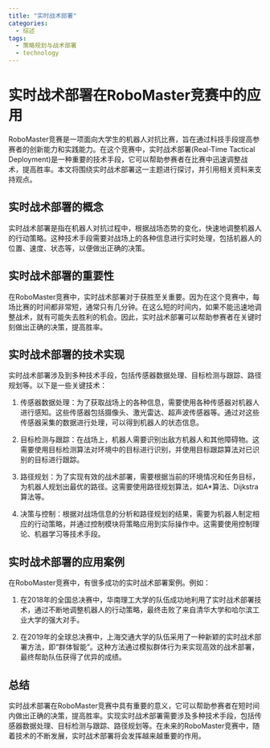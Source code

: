 ```yaml
---  
title: "实时战术部署"  
categories:  
  - 综述  
tags: 
  - 策略规划与战术部署 
  - technology  
---  
```


# 实时战术部署在RoboMaster竞赛中的应用

RoboMaster竞赛是一项面向大学生的机器人对抗比赛，旨在通过科技手段提高参赛者的创新能力和实践能力。在这个竞赛中，实时战术部署(Real-Time Tactical Deployment)是一种重要的技术手段，它可以帮助参赛者在比赛中迅速调整战术，提高胜率。本文将围绕实时战术部署这一主题进行探讨，并引用相关资料来支持观点。

## 实时战术部署的概念

实时战术部署是指在机器人对抗过程中，根据战场态势的变化，快速地调整机器人的行动策略。这种技术手段需要对战场上的各种信息进行实时处理，包括机器人的位置、速度、状态等，以便做出正确的决策。

## 实时战术部署的重要性

在RoboMaster竞赛中，实时战术部署对于获胜至关重要。因为在这个竞赛中，每场比赛的时间都非常短，通常只有几分钟。在这么短的时间内，如果不能迅速地调整战术，就有可能失去胜利的机会。因此，实时战术部署可以帮助参赛者在关键时刻做出正确的决策，提高胜率。

## 实时战术部署的技术实现

实时战术部署涉及到多种技术手段，包括传感器数据处理、目标检测与跟踪、路径规划等。以下是一些关键技术：

1. 传感器数据处理：为了获取战场上的各种信息，需要使用各种传感器对机器人进行感知。这些传感器包括摄像头、激光雷达、超声波传感器等。通过对这些传感器采集的数据进行处理，可以得到机器人的状态信息。

2. 目标检测与跟踪：在战场上，机器人需要识别出敌方机器人和其他障碍物。这需要使用目标检测算法对环境中的目标进行识别，并使用目标跟踪算法对已识别的目标进行跟踪。

3. 路径规划：为了实现有效的战术部署，需要根据当前的环境情况和任务目标，为机器人规划出最优的路径。这需要使用路径规划算法，如A*算法、Dijkstra算法等。

4. 决策与控制：根据对战场信息的分析和路径规划的结果，需要为机器人制定相应的行动策略，并通过控制模块将策略应用到实际操作中。这需要使用控制理论、机器学习等技术手段。

## 实时战术部署的应用案例

在RoboMaster竞赛中，有很多成功的实时战术部署案例。例如：

1. 在2018年的全国总决赛中，华南理工大学的队伍成功地利用了实时战术部署技术，通过不断地调整机器人的行动策略，最终击败了来自清华大学和哈尔滨工业大学的强大对手。

2. 在2019年的全球总决赛中，上海交通大学的队伍采用了一种新颖的实时战术部署方法，即“群体智能”。这种方法通过模拟群体行为来实现高效的战术部署，最终帮助队伍获得了优异的成绩。

## 总结

实时战术部署在RoboMaster竞赛中具有重要的意义，它可以帮助参赛者在短时间内做出正确的决策，提高胜率。实现实时战术部署需要涉及多种技术手段，包括传感器数据处理、目标检测与跟踪、路径规划等。在未来的RoboMaster竞赛中，随着技术的不断发展，实时战术部署将会发挥越来越重要的作用。 
